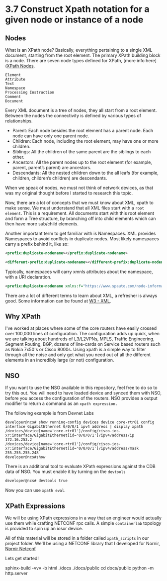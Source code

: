 # 3.7 Construct Xpath notation for a given node or instance of a node

## Nodes

What is an XPath node? Basically, everything pertaining to a single XML document, starting from the root element. The primary XPath building block is a node. There are seven node types defined for XPath, [more info here]([XPath Nodes](https://www.w3schools.com/xml/xpath_nodes.asp).

```text
Element
Attribute
Text
Namespace
Processing Instruction
Comment
Document
```

Every XML document is a tree of nodes, they all start from a root element. Between the nodes the connectivity is defined by various types of relationships.

- Parent: Each node besides the root element has a parent node. Each node can have only one parent node.
- Children: Each node, including the root element, may have one or more children.
- Siblings: All the children of the same parent are the siblings to each other.
- Ancestors: All the parent nodes up to the root element (for example, parent, parent’s parent) are ancestors.
- Descendants: All the nested children down to the all leafs (for example, children, children’s children) are descendants.

When we speak of nodes, we must not think of network devices, as that was my original thought before I started to research this topic.

Now, there are a lot of concepts that we must know about XML, xpath to make sense. We must understand that all XML files start with a `root element`. This is a requirement. All documents start with this root element and form a Tree structure, by branching off into child elements which can then have more sub/child elements.

Another important term to get familiar with is Namespaces. XML provides Namespaces to avoid conflicts in duplicate nodes. Most likely namespaces carry a prefix behind it, like so:

```xml
<prefix:duplicate-nodename></prefix:duplicate-nodename>

<different-prefix:duplicate-nodename></different-prefix:duplicate-nodename>
```

Typically, namespaces will carry xmnls attributes about the namespace, with a URI declaration.

```xml
<prefix:duplicate-nodename xmlns:f="https://www.spauto.com/node-information"></prefix:duplicate-nodename>
```

There are a lot of different terms to learn about XML, a refresher is always good. Some information can be found at [W3 - XML](https://www.w3schools.com/xml/default.asp).

## Why XPath

I've worked at places where some of the core routers have easily crossed over 100,000 lines of configuration. The configuration adds up quick, when we are talking about hundreds of L3/L2VPNs, MPLS, Traffic Engineering, Segment Routing, BGP, dozens of line-cards on Service based routers such as Nokia 7x50's or Cisco 8000s. Using xpath is a simple way to filter through all the noise and only get what you need out of all the different elements in an incredibly large (or not) configuration.

## NSO

If you want to use the NSO available in this repository, feel free to do so to try this out.
You will need to have loaded device and synced them with NSO, before you access the configuration of the routers. NSO provides a output modifier to return a command as an `xpath expression.`

The following example is from Devnet Labs

```text
developer@ncs# show running-config devices device core-rtr01 config interface GigabitEthernet 0/0/0/1 ipv4 address | display xpath
/devices/device[name='core-rtr01']/config/cisco-ios-xr:interface/GigabitEthernet[id='0/0/0/1']/ipv4/address/ip 172.16.253.2
/devices/device[name='core-rtr01']/config/cisco-ios-xr:interface/GigabitEthernet[id='0/0/0/1']/ipv4/address/mask 255.255.255.248
developer@ncs#show
```

There is an additional tool to evaluate XPath expressions against the CDB data of NSO. You must enable it by turning on the `devtools`

```bash
developer@ncs# devtools true
```

Now you can use `xpath eval`.

## XPath Expressions

We will be using XPath expressions in a way that an engineer would actually use them while crafting NETCONF rpc calls. A simple `containerlab` topology is provided to spin up an iosxr device.

All of this material will be stored in a folder called `xpath_scripts` in our project folder.
We'll be using a NETCONF library that I developed for Nornir, [Nornir Netconf](https://github.com/h4ndzdatm0ld/nornir_netconf)

Lets get started!

sphinx-build -vvv -b html ./docs ./docs/public
cd docs/public
python -m http.server